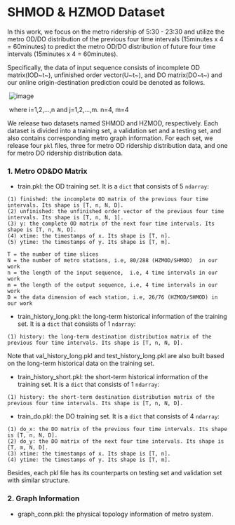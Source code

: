 # SHMOD & HZMOD Dataset
In this work, we focus on the metro ridership of 5:30 - 23:30 and utilize the metro OD/DO distribution of the previous four time intervals (15minutes x 4 = 60minutes) to predict the metro OD/DO distribution of future four time intervals (15minutes x 4 = 60minutes). 

Specifically, the data of input sequence consists of incomplete OD matrix(IOD~t~), unfinished order vector(U~t~), and DO matrix(DO~t~) and our online origin-destination prediction could be denoted as follows.

​																![image](https://github.com/GillianZhu/HIAM/blob/master/data/prediction_formula.png)

​													where i=1,2,...,n and j=1,2,...,m. n=4, m=4

We release two datasets named SHMOD and HZMOD, respectively. Each dataset is divided into a training set, a validation set and a testing set, and also contains corresponding metro graph information. For each set, we release four `pkl` files, three for metro OD ridership distribution data, and one for metro DO ridership distribution data.

### 1. Metro OD&DO Matrix

- train.pkl: the OD training set. It is a `dict` that consists of 5 `ndarray`:

```
(1) finished: the incomplete OD matrix of the previous four time intervals. Its shape is [T, n, N, D]. 
(2) unfinished: the unfinished order vector of the previous four time intervals. Its shape is [T, n, N, 1]. 
(3) y: the complete OD matrix of the next four time intervals. Its shape is [T, n, N, D]. 
(4) xtime: the timestamps of x. Its shape is [T, n]. 
(5) ytime: the timestamps of y. Its shape is [T, m].

T = the number of time slices
N = the number of metro stations, i.e, 80/288 (HZMOD/SHMOD)  in our work
n = the length of the input sequence,  i.e, 4 time intervals in our work
m = the length of the output sequence, i.e, 4 time intervals in our work
D = the data dimension of each station, i.e, 26/76 (HZMOD/SHMOD) in our work
```

- train_history_long.pkl: the long-term historical information of the training set. It is a `dict` that consists of 1 `ndarray`:

```
(1) history: the long-term destination distribution matrix of the previous four time intervals. Its shape is [T, n, N, D]. 
```

Note that val_history_long.pkl and test_history_long.pkl are also built based on the long-term historical data on the training set.

- train_history_short.pkl: the short-term historical information of the training set. It is a `dict` that consists of 1 `ndarray`:

```
(1) history: the short-term destination distribution matrix of the previous four time intervals. Its shape is [T, n, N, D]. 
```

- train_do.pkl: the DO training set. It is a `dict` that consists of 4 `ndarray`:

```
(1) do_x: the DO matrix of the previous four time intervals. Its shape is [T, n, N, D]. 
(2) do_y: the DO matrix of the next four time intervals. Its shape is [T, m, N, D]. 
(3) xtime: the timestamps of x. Its shape is [T, n]. 
(4) ytime: the timestamps of y. Its shape is [T, m].
```

Besides, each pkl file has its counterparts on testing set and validation set with similar structure.

### 2. Graph Information

- graph_conn.pkl: the physical topology information of metro system.
